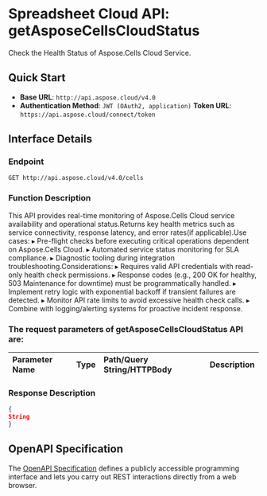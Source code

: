 # **Spreadsheet Cloud API: getAsposeCellsCloudStatus**

Check the Health Status of Aspose.Cells Cloud Service. 


## **Quick Start**

- **Base URL**: `http://api.aspose.cloud/v4.0`
- **Authentication Method**: `JWT (OAuth2, application)`  **Token URL**: `https://api.aspose.cloud/connect/token`
## **Interface Details**

### **Endpoint** 

```
GET http://api.aspose.cloud/v4.0/cells
```
### **Function Description**
This API provides real-time monitoring of Aspose.Cells Cloud service availability and operational status.Returns key health metrics such as service connectivity, response latency, and error rates(if applicable).Use cases:    ▸ Pre-flight checks before executing critical operations dependent on Aspose.Cells Cloud.    ▸ Automated service status monitoring for SLA compliance.    ▸ Diagnostic tooling during integration troubleshooting.Considerations:    ▸ Requires valid API credentials with read-only health check permissions.    ▸ Response codes (e.g., 200 OK for healthy, 503 Maintenance for downtime) must be programmatically handled.    ▸ Implement retry logic with exponential backoff if transient failures are detected.    ▸ Monitor API rate limits to avoid excessive health check calls.    ▸ Combine with logging/alerting systems for proactive incident response.

### The request parameters of **getAsposeCellsCloudStatus** API are: 

| Parameter Name | Type | Path/Query String/HTTPBody | Description | 
| :- | :- | :- |:- | 

### **Response Description**
```json
{
String
}
```


## OpenAPI Specification

The [OpenAPI Specification](https://reference.aspose.cloud/cells/#/CellsStatusController/GetAsposeCellsCloudStatus) defines a publicly accessible programming interface and lets you carry out REST interactions directly from a web browser.


